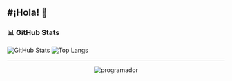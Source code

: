 #¡Hola! 👋
---

### 📊 GitHub Stats

![GitHub Stats](https://github-readme-stats.vercel.app/api?username=RodrigoChalco&show_icons=true&theme=tokyonight)
![Top Langs](https://github-readme-stats.vercel.app/api/top-langs/?username=RodrigoChalco&layout=compact&theme=tokyonight)

---
<p align="center">
  <img src="https://i.postimg.cc/ZqVHtTVF/programador-880-x-450-px.webp" alt="programador" />
</p>



<!--
**RodrigoChalco/RodrigoChalco** is a ✨ _special_ ✨ repository because its `README.md` (this file) appears on your GitHub profile.

Here are some ideas to get you started:

- 🔭 I’m currently working on ...
- 🌱 I’m currently learning ...
- 👯 I’m looking to collaborate on ...
- 🤔 I’m looking for help with ...
- 💬 Ask me about ...
- 📫 How to reach me: ...
- 😄 Pronouns: ...
- ⚡ Fun fact: ...
-->
